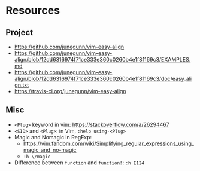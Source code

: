 # Resources

## Project

- https://github.com/junegunn/vim-easy-align
- https://github.com/junegunn/vim-easy-align/blob/12dd6316974f71ce333e360c0260b4e1f81169c3/EXAMPLES.md
- https://github.com/junegunn/vim-easy-align/blob/12dd6316974f71ce333e360c0260b4e1f81169c3/doc/easy_align.txt
- https://travis-ci.org/junegunn/vim-easy-align

## Misc

- `<Plug>` keyword in vim: https://stackoverflow.com/a/26294467
- `<SID>` and `<Plug>`: in Vim, `:help using-<Plug>`
- Magic and Nomagic in RegExp:
    - https://vim.fandom.com/wiki/Simplifying_regular_expressions_using_magic_and_no-magic
    - `:h \/magic`
- Difference between `function` and `function!`: `:h E124`
